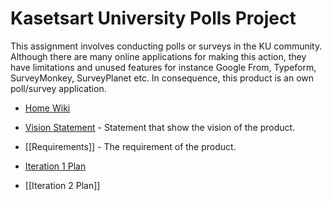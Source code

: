 # Kasetsart University Polls Project

This assignment involves conducting polls or surveys in the KU community. Although there are many online applications for making this action, they have limitations and unused features for instance Google From, Typeform, SurveyMonkey, SurveyPlanet etc. In consequence, this product is an own poll/survey application.

* [Home Wiki](../../wiki/home)

* [Vision Statement]() - Statement that show the vision of the product.

* [[Requirements]] - The requirement of the product.

* [Iteration 1 Plan](https://github.com/b6210545602/ku-polls/wiki/Iteration-1-Plan)

* [[Iteration 2 Plan]]
